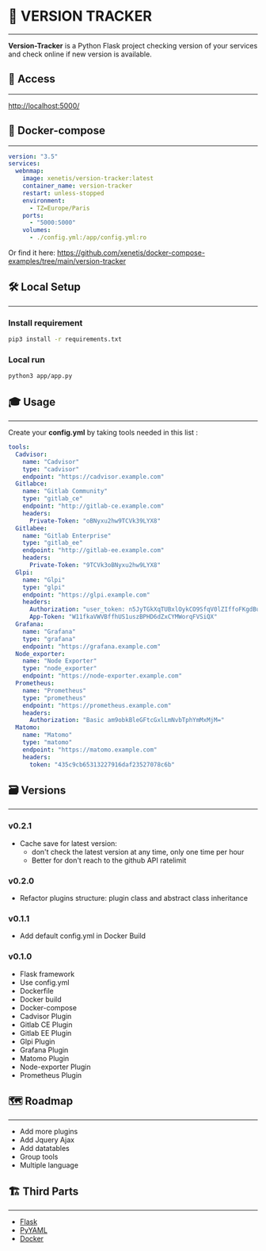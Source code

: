 # 📡 VERSION TRACKER

---

**Version-Tracker** is a Python Flask project checking version of your services and check online if new version is available. 

## 🪪 Access

---

[http://localhost:5000/](http://localhost:5000/)


## 🏁 Docker-compose

---

````yaml
version: "3.5"
services:
  webnmap:
    image: xenetis/version-tracker:latest
    container_name: version-tracker
    restart: unless-stopped
    environment:
      - TZ=Europe/Paris
    ports:
      - "5000:5000"
    volumes:
      - ./config.yml:/app/config.yml:ro
````


Or find it here: https://github.com/xenetis/docker-compose-examples/tree/main/version-tracker

## 🛠 Local Setup

---

### Install requirement
````bash
pip3 install -r requirements.txt
````

### Local run
````bash
python3 app/app.py
````

## 🎓 Usage

---

Create your **config.yml** by taking tools needed in this list : 

````yaml
tools:
  Cadvisor:
    name: "Cadvisor"
    type: "cadvisor"
    endpoint: "https://cadvisor.example.com"
  Gitlabce:
    name: "Gitlab Community"
    type: "gitlab_ce"
    endpoint: "http://gitlab-ce.example.com"
    headers:
      Private-Token: "oBNyxu2hw9TCVk39LYX8"
  Gitlabee:
    name: "Gitlab Enterprise"
    type: "gitlab_ee"
    endpoint: "http://gitlab-ee.example.com"
    headers:
      Private-Token: "9TCVk3oBNyxu2hw9LYX8"
  Glpi:
    name: "Glpi"
    type: "glpi"
    endpoint: "https://glpi.example.com"
    headers:
      Authorization: "user_token: n5JyTGkXqTUBxlOykCO9SfqV0lZIffoFKgdBujI2"
      App-Token: "W11fkaVWVBffhUS1uszBPHD6dZxCYMWorqFVSiQX"
  Grafana:
    name: "Grafana"
    type: "grafana"
    endpoint: "https://grafana.example.com"
  Node_exporter:
    name: "Node Exporter"
    type: "node_exporter"
    endpoint: "https://node-exporter.example.com"
  Prometheus:
    name: "Prometheus"
    type: "prometheus"
    endpoint: "https://prometheus.example.com"
    headers:
      Authorization: "Basic am9obkBleGFtcGxlLmNvbTphYmMxMjM="
  Matomo:
    name: "Matomo"
    type: "matomo"
    endpoint: "https://matomo.example.com"
    headers:
      token: "435c9cb65313227916daf23527078c6b"
````



## 🗃 Versions

---

### v0.2.1

- Cache save for latest version: 
  - don't check the latest version at any time, only one time per hour
  - Better for don't reach to the github API ratelimit

### v0.2.0

- Refactor plugins structure: plugin class and abstract class inheritance

### v0.1.1

- Add default config.yml in Docker Build

### v0.1.0

- Flask framework
- Use config.yml
- Dockerfile
- Docker build
- Docker-compose
- Cadvisor Plugin
- Gitlab CE Plugin
- Gitlab EE Plugin
- Glpi Plugin
- Grafana Plugin
- Matomo Plugin
- Node-exporter Plugin
- Prometheus Plugin


## 🗺 Roadmap

---

- Add more plugins
- Add Jquery Ajax 
- Add datatables
- Group tools
- Multiple language


## 🏗 Third Parts

---

- [Flask](https://palletsprojects.com/p/flask/)
- [PyYAML](https://pyyaml.org/)
- [Docker](https://www.docker.com/)
